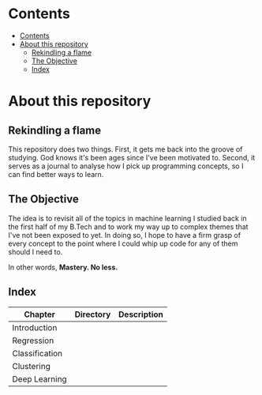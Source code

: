 # Contents

- [Contents](#contents)
- [About this repository](#about-this-repository)
  - [Rekindling a flame](#rekindling-a-flame)
  - [The Objective](#the-objective)
  - [Index](#index)


# About this repository

## Rekindling a flame

This repository does two things. First, it gets me back into the groove of studying. God knows it's been ages since I've been motivated to. Second, it serves as a journal to analyse how I pick up programming concepts, so I can find better ways to learn. 

## The Objective

The idea is to revisit all of the topics in machine learning I studied back in the first half of my B.Tech and to work my way up to complex themes that I've not been exposed to yet. In doing so, I hope to have a firm grasp of every concept to the point where I could whip up code for any of them should I need to. 

In other words, **Mastery. No less.**

## Index

| **Chapter**    	| **Directory** 	| **Description** 	|
|----------------	|---------------	|-----------------	|
| Introduction   	|               	|                 	|
| Regression     	|               	|                 	|
| Classification 	|               	|                 	|
| Clustering     	|               	|                 	|
| Deep Learning  	|               	|                 	|